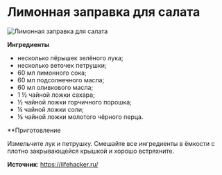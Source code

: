 # Лимонная заправка для салата

![Лимонная заправка для салата](/images/Kulinar/Sous/zaprav_9.jpg 'Лимонная заправка для салата')

**Ингредиенты**

- несколько пёрышек зелёного лука;
- несколько веточек петрушки;
- 60 мл лимонного сока;
- 60 мл подсолнечного масла;
- 60 мл оливкового масла;
- 1 ½ чайной ложки сахара;
- ½ чайной ложки горчичного порошка;
- ¼ чайной ложки соли;
- ⅛ чайной ложки молотого чёрного перца.

**Приготовление

Измельчите лук и петрушку. Смешайте все ингредиенты в ёмкости с плотно закрывающейся крышкой и хорошо встряхните.

**Источник**: https://lifehacker.ru/


